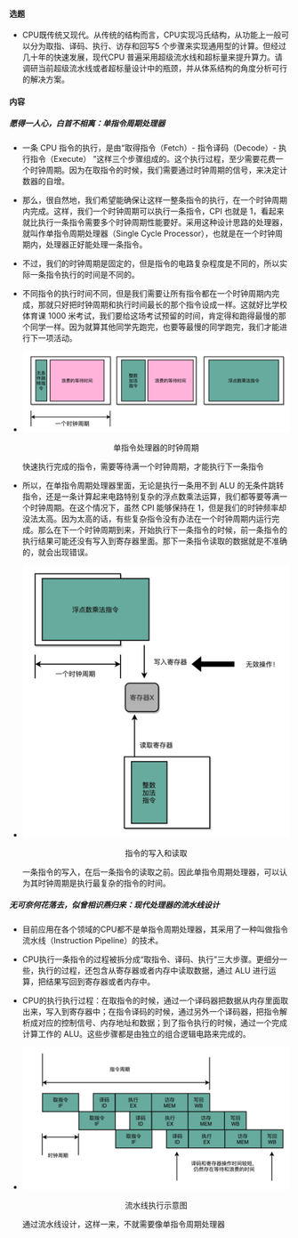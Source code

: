 #### 选题

* CPU既传统又现代。从传统的结构而言，CPU实现冯氏结构，从功能上一般可以分为取指、译码、执行、访存和回写5 个步骤来实现通用型的计算。但经过几十年的快速发展，现代CPU 普遍采用超级流水线和超标量来提升算力。请调研当前超级流水线或者超标量设计中的瓶颈，并从体系结构的角度分析可行的解决方案。

#### 内容

##### 愿得一人心，白首不相离：单指令周期处理器

* 一条 CPU 指令的执行，是由“取得指令（Fetch）- 指令译码（Decode）- 执行指令（Execute） ”这样三个步骤组成的。这个执行过程，至少需要花费一个时钟周期。因为在取指令的时候，我们需要通过时钟周期的信号，来决定计数器的自增。

* 那么，很自然地，我们希望能确保让这样一整条指令的执行，在一个时钟周期内完成。这样，我们一个时钟周期可以执行一条指令，CPI 也就是 1，看起来就比执行一条指令需要多个时钟周期性能要好。采用这种设计思路的处理器，就叫作单指令周期处理器（Single Cycle Processor），也就是在一个时钟周期内，处理器正好能处理一条指令。

* 不过，我们的时钟周期是固定的，但是指令的电路复杂程度是不同的，所以实际一条指令执行的时间是不同的。

* 不同指令的执行时间不同，但是我们需要让所有指令都在一个时钟周期内完成，那就只好把时钟周期和执行时间最长的那个指令设成一样。这就好比学校体育课 1000 米考试，我们要给这场考试预留的时间，肯定得和跑得最慢的那个同学一样。因为就算其他同学先跑完，也要等最慢的同学跑完，我们才能进行下一项活动。

*  <div align=center><img src="picture/单指令周期处理器时钟周期.jpg"
        alt="No Picture"
        style="zoom:50%"/>
        <center><p>单指令处理器的时钟周期</p></center>
    </div>
    快速执行完成的指令，需要等待满一个时钟周期，才能执行下一条指令

* 所以，在单指令周期处理器里面，无论是执行一条用不到 ALU 的无条件跳转指令，还是一条计算起来电路特别复杂的浮点数乘法运算，我们都等要等满一个时钟周期。在这个情况下，虽然 CPI 能够保持在 1，但是我们的时钟频率却没法太高。因为太高的话，有些复杂指令没有办法在一个时钟周期内运行完成。那么在下一个时钟周期到来，开始执行下一条指令的时候，前一条指令的执行结果可能还没有写入到寄存器里面。那下一条指令读取的数据就是不准确的，就会出现错误。

* <div align=center><img src="picture/指令的写入和读取.jpg"
        alt="No Picture"
        style="zoom:50%"/>
        <center><p>指令的写入和读取</p></center>
    </div>
    一条指令的写入，在后一条指令的读取之前。因此单指令周期处理器，可以认为其时钟周期是执行最复杂的指令的时间。

##### 无可奈何花落去，似曾相识燕归来：现代处理器的流水线设计

* 目前应用在各个领域的CPU都不是单指令周期处理器，其采用了一种叫做指令流水线（Instruction Pipeline）的技术。

* CPU执行一条指令的过程被拆分成“取指令、译码、执行”三大步骤。更细分一些，执行的过程，还包含从寄存器或者内存中读取数据，通过 ALU 进行运算，把结果写回到寄存器或者内存中。

* CPU的执行执行过程：在取指令的时候，通过一个译码器把数据从内存里面取出来，写入到寄存器中；在指令译码的时候，通过另外一个译码器，把指令解析成对应的控制信号、内存地址和数据；到了指令执行的时候，通过一个完成计算工作的 ALU。这些步骤都是由独立的组合逻辑电路来完成的。

* <div align=center><img src="picture/流水线执行示意图.jpg"
        alt="No Picture"
        style="zoom:50%"/>
        <center><p>流水线执行示意图</p></center>
    </div>

    通过流水线设计，这样一来，不就需要像单指令周期处理器